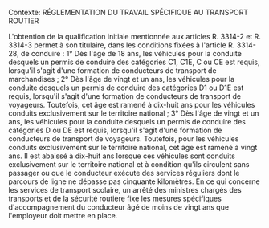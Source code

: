 Contexte: RÉGLEMENTATION DU TRAVAIL SPÉCIFIQUE AU TRANSPORT ROUTIER

L'obtention de la qualification initiale mentionnée aux articles R. 3314-2 et R. 3314-3 permet à son titulaire, dans les conditions fixées à l'article R. 3314-28, de conduire : 1° Dès l'âge de 18 ans, les véhicules pour la conduite desquels un permis de conduire des catégories C1, C1E, C ou CE est requis, lorsqu'il s'agit d'une formation de conducteurs de transport de marchandises ; 2° Dès l'âge de vingt et un ans, les véhicules pour la conduite desquels un permis de conduire des catégories D1 ou D1E est requis, lorsqu'il s'agit d'une formation de conducteurs de transport de voyageurs. Toutefois, cet âge est ramené à dix-huit ans pour les véhicules conduits exclusivement sur le territoire national ; 3° Dès l'âge de vingt et un ans, les véhicules pour la conduite desquels un permis de conduire des catégories D ou DE est requis, lorsqu'il s'agit d'une formation de conducteurs de transport de voyageurs. Toutefois, pour les véhicules conduits exclusivement sur le territoire national, cet âge est ramené à vingt ans. Il est abaissé à dix-huit ans lorsque ces véhicules sont conduits exclusivement sur le territoire national et à condition qu'ils circulent sans passager ou que le conducteur exécute des services réguliers dont le parcours de ligne ne dépasse pas cinquante kilomètres. En ce qui concerne les services de transport scolaire, un arrêté des ministres chargés des transports et de la sécurité routière fixe les mesures spécifiques d'accompagnement du conducteur âgé de moins de vingt ans que l'employeur doit mettre en place.